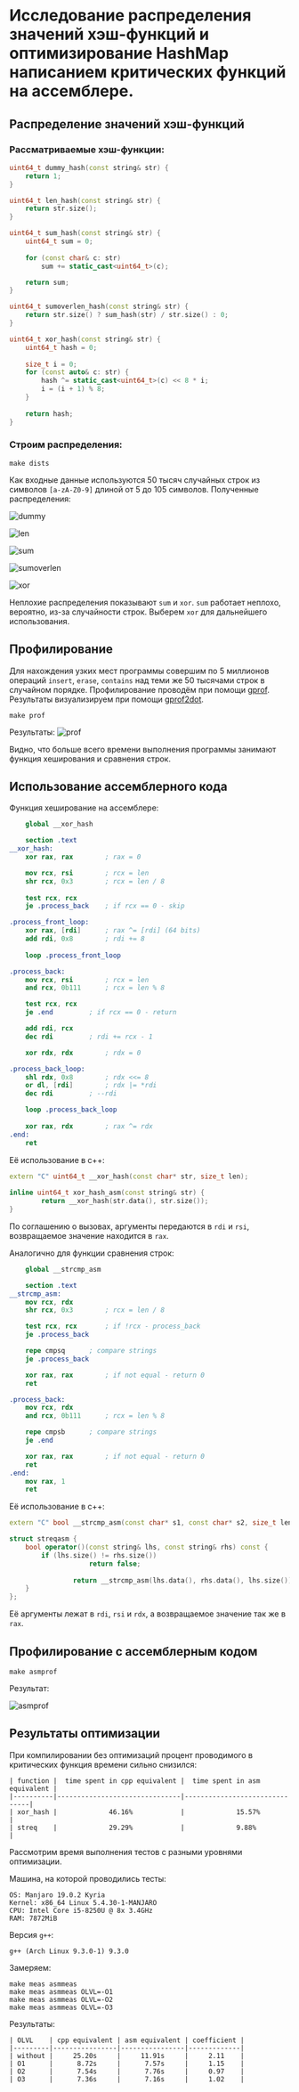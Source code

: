 # Исследование распределения значений хэш-функций и оптимизирование HashMap написанием критических функций на ассемблере.

## Распределение значений хэш-функций

### Рассматриваемые хэш-функции:

```cpp
uint64_t dummy_hash(const string& str) {
	return 1;
}
```

```cpp
uint64_t len_hash(const string& str) {
	return str.size();
}
```

```cpp
uint64_t sum_hash(const string& str) {
	uint64_t sum = 0;
	
	for (const char& c: str)
		sum += static_cast<uint64_t>(c);

	return sum;
}
```

```cpp
uint64_t sumoverlen_hash(const string& str) {
	return str.size() ? sum_hash(str) / str.size() : 0;
}
```

```cpp
uint64_t xor_hash(const string& str) {
	uint64_t hash = 0;
	
	size_t i = 0;
	for (const auto& c: str) {
		hash ^= static_cast<uint64_t>(c) << 8 * i;
		i = (i + 1) % 8;
	}
	
	return hash;
}
```

### Строим распределения: 

```shell
make dists
```

Как входные данные используются 50 тысяч случайных строк из символов `[a-zA-Z0-9]` длиной от 5 до 105 символов. Полученные распределения:

![dummy](https://github.com/InversionSpaces/HashMap/blob/master/results/dists/dummy_dist.jpg "dummy")
 
![len](https://github.com/InversionSpaces/HashMap/blob/master/results/dists/len_dist.jpg "len")

![sum](https://github.com/InversionSpaces/HashMap/blob/master/results/dists/sum_dist.jpg "sum")

![sumoverlen](https://github.com/InversionSpaces/HashMap/blob/master/results/dists/sumoverlen_dist.jpg "sumoverlen")

![xor](https://github.com/InversionSpaces/HashMap/blob/master/results/dists/xor_dist.jpg "xor")

Неплохие распределения показывают `sum` и `xor`. `sum` работает неплохо, вероятно, из-за случайности строк. Выберем `xor` для дальнейшего использования.

## Профилирование

Для нахождения узких мест программы совершим по 5 миллионов операций `insert`, `erase`, `contains` над теми же 50 тысячами строк в случайном порядке. Профилирование проводём при помощи [gprof](https://sourceware.org/binutils/docs/gprof/). Результаты визуализируем при помощи [gprof2dot](https://github.com/jrfonseca/gprof2dot).

```shell
make prof
```

Результаты:
![prof](https://github.com/InversionSpaces/HashMap/blob/master/results/profs/prof.jpg)

Видно, что больше всего времени выполнения программы занимают функция хеширования и сравнения строк.

## Использование ассемблерного кода

Функция хеширование на ассемблере:
```nasm
	global __xor_hash

	section .text
__xor_hash:
	xor rax, rax 		; rax = 0

	mov rcx, rsi 		; rcx = len
	shr rcx, 0x3 		; rcx = len / 8
	
	test rcx, rcx
	je .process_back 	; if rcx == 0 - skip

.process_front_loop:
	xor rax, [rdi] 		; rax ^= [rdi] (64 bits)
	add rdi, 0x8 		; rdi += 8
	
	loop .process_front_loop

.process_back:
	mov rcx, rsi 		; rcx = len
	and rcx, 0b111 		; rcx = len % 8

	test rcx, rcx
	je .end 		; if rcx == 0 - return

	add rdi, rcx
	dec rdi 		; rdi += rcx - 1

	xor rdx, rdx 		; rdx = 0

.process_back_loop:
	shl rdx, 0x8 		; rdx <<= 8
	or dl, [rdi] 		; rdx |= *rdi
	dec rdi 		; --rdi

	loop .process_back_loop
	
	xor rax, rdx 		; rax ^= rdx
.end:
	ret
```

Её использование в c++:
```cpp
extern "C" uint64_t __xor_hash(const char* str, size_t len);
 
inline uint64_t xor_hash_asm(const string& str) {
        return __xor_hash(str.data(), str.size());
}
```

По соглашению о вызовах, аргументы передаются в `rdi` и `rsi`, возвращаемое значение находится в `rax`.

Аналогично для функции сравнения строк:

```nasm
	global __strcmp_asm

	section .text
__strcmp_asm:
	mov rcx, rdx
	shr rcx, 0x3 		; rcx = len / 8

	test rcx, rcx 		; if !rcx - process_back
	je .process_back

	repe cmpsq 		; compare strings
	je .process_back

	xor rax, rax 		; if not equal - return 0
	ret

.process_back:
	mov rcx, rdx      
	and rcx, 0b111 		; rcx = len % 8

	repe cmpsb 		; compare strings
	je .end

	xor rax, rax 		; if not equal - return 0
	ret
.end:
	mov rax, 1
	ret
```

Её использование в c++:

```cpp
extern "C" bool __strcmp_asm(const char* s1, const char* s2, size_t len);

struct streqasm {
	bool operator()(const string& lhs, const string& rhs) const {
		if (lhs.size() != rhs.size())
                	return false;
			
                return __strcmp_asm(lhs.data(), rhs.data(), lhs.size());
	}
};
```

Её аргументы лежат в `rdi`, `rsi` и `rdx`, а возвращаемое значение так же в `rax`.

## Профилирование с ассемблерным кодом

```shell
make asmprof
```

Результат:

![asmprof](https://github.com/InversionSpaces/HashMap/blob/master/results/profs/asmprof.jpg)

## Результаты оптимизации

При компилировании без оптимизаций процент проводимого в критических функция времени сильно снизился:

```
| function |  time spent in cpp equivalent |  time spent in asm equivalent |
|----------|-------------------------------|-------------------------------|
| xor_hash |             46.16%            |             15.57%            |
| streq    |             29.29%            |             9.88%             |
```

Рассмотрим время выполнения тестов с разными уровнями оптимизации.

Машина, на которой проводились тесты:
```
OS: Manjaro 19.0.2 Kyria
Kernel: x86_64 Linux 5.4.30-1-MANJARO
CPU: Intel Core i5-8250U @ 8x 3.4GHz
RAM: 7872MiB
```

Версия `g++`:
```
g++ (Arch Linux 9.3.0-1) 9.3.0
```

Замеряем:

```shell
make meas asmmeas
make meas asmmeas OLVL=-O1
make meas asmmeas OLVL=-O2
make meas asmmeas OLVL=-O3
```

Результаты:

```
| OLVL    | cpp equivalent | asm equivalent | coefficient |
|---------|----------------|----------------|-------------|
| without |     25.20s     |     11.91s     |     2.11    |
| O1      |      8.72s     |      7.57s     |     1.15    |
| O2      |      7.54s     |      7.76s     |     0.97    |
| O3      |      7.36s     |      7.16s     |     1.02    |
```

